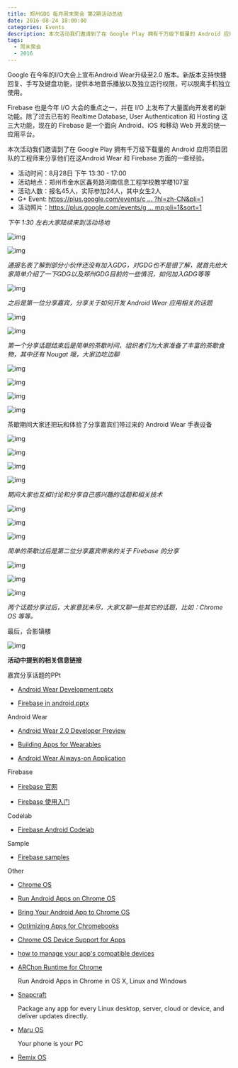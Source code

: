 ```yaml
---
title: 郑州GDG 每月周末聚会 第2期活动总结
date: 2016-08-24 18:00:00
categories: Events
description: 本次活动我们邀请到了在 Google Play 拥有千万级下载量的 Android 应用项目团队的工程师来分享他们在这Android Wear 和 Firebase 方面的一些经验。
tags:
  - 周末聚会
  - 2016
---
```


Google 在今年的I/O大会上宣布Android Wear升级至2.0 版本。新版本支持快捷回复、手写及键盘功能，提供本地音乐播放以及独立运行权限，可以脱离手机独立使用。

Firebase 也是今年 I/O 大会的重点之一，并在 I/O 上发布了大量面向开发者的新功能。除了过去已有的 Realtime Database, User Authentication 和 Hosting 这三大功能，现在的 Firebase 是一个面向 Android、iOS 和移动 Web 开发的统一应用平台。

本次活动我们邀请到了在 Google Play 拥有千万级下载量的 Android 应用项目团队的工程师来分享他们在这Android Wear 和 Firebase 方面的一些经验。

- 活动时间：8月28日 下午 13:30 - 17:00
- 活动地点：郑州市金水区鑫苑路河南信息工程学校教学楼107室
- 活动人数：报名45人，实际参加24人，其中女生2人
- G+ Event: [https://plus.google.com/events/c ... ?hl=zh-CN&pli=1](https://plus.google.com/events/cbgg24prccpabrqhii0dq37233g?hl=zh-CN&pli=1)
- 活动照片：[https://plus.google.com/events/g ... mp;pli=1&sort=1](https://plus.google.com/events/gallery/cbgg24prccpabrqhii0dq37233g?hl=zh-CN&pli=1&sort=1)


*下午 1:30 左右大家陆续来到活动场地*

![img](http://ww3.sinaimg.cn/large/8a41f469gw1f7bxgixsarj21kw11xk4b.jpg)

![img](http://ww3.sinaimg.cn/large/8a41f469gw1f7bxp3ggqqj21kw11xqgn.jpg)


*通报名表了解到部分小伙伴还没有加入GDG，对GDG也不是很了解，就首先给大家简单介绍了一下GDG以及郑州GDG目前的一些情况，如何加入GDG等等*

![img](http://ww2.sinaimg.cn/large/8a41f469gw1f7ctwzlzagj21kw11x4e2.jpg)


*之后是第一位分享嘉宾，分享关于如何开发 Android Wear 应用相关的话题*

![img](http://ww1.sinaimg.cn/large/8a41f469gw1f7bxnr3eggj21kw11xk51.jpg)

![img](http://ww2.sinaimg.cn/large/8a41f469gw1f7bxslee27j21kw11xwha.jpg)


*第一个分享话题结束后是简单的茶歇时间，组织者们为大家准备了丰富的茶歇食物，其中还有 Nougat 哦，大家边吃边聊*

![img](http://ww3.sinaimg.cn/large/8a41f469gw1f7bxl10ql8j20qo0zkwga.jpg)

![img](http://ww4.sinaimg.cn/large/8a41f469gw1f7bxlczq4pj20qo0zkac6.jpg)

![img](http://ww4.sinaimg.cn/large/8a41f469gw1f7bxlkmtcnj20zk0qowic.jpg)

![img](http://ww3.sinaimg.cn/large/8a41f469gw1f7bxltqxctj20qo0zk41g.jpg)

茶歇期间大家还把玩和体验了分享嘉宾们带过来的 Android Wear 手表设备

![img](http://ww3.sinaimg.cn/large/8a41f469gw1f7bxt0nmhqj21kw11xaea.jpg)

![img](http://ww4.sinaimg.cn/large/8a41f469gw1f7bxtus9dkj21kw11x78q.jpg)

![img](http://ww3.sinaimg.cn/large/8a41f469gw1f7bxu82s6ej21kw11xdi6.jpg)

![img](http://ww2.sinaimg.cn/large/8a41f469gw1f7bxunyth4j21kw11xe16.jpg)


*期间大家也互相讨论和分享自己感兴趣的话题和相关技术*

![img](http://ww1.sinaimg.cn/large/8a41f469gw1f7bxvrixyoj21kw11xn22.jpg)

![img](http://ww1.sinaimg.cn/large/8a41f469gw1f7by037a2bj21kw11xk6h.jpg)

![img](http://ww3.sinaimg.cn/large/8a41f469gw1f7bxz1b0rmj21kw11xtbe.jpg)


*简单的茶歇过后是第二位分享嘉宾带来的关于 Firebase 的分享*

![img](http://ww4.sinaimg.cn/large/8a41f469gw1f7bxr95fqbj21kw11xk28.jpg)

![img](http://ww3.sinaimg.cn/large/8a41f469gw1f7bxrp2cvjj21kw11xdp7.jpg)

![img](http://ww3.sinaimg.cn/large/8a41f469gw1f7bxs8wwpkj21kw11xwhp.jpg)


*两个话题分享过后，大家意犹未尽，大家又聊一些其它的话题，比如：Chrome OS 等等。*

最后，合影镇楼

![img](http://ww4.sinaimg.cn/large/8a41f469gw1f7by26o6baj21kw11xanh.jpg)



**活动中提到的相关信息链接**

嘉宾分享话题的PPt

- [Android Wear Development.pptx](https://github.com/GDGZhengzhou/Events/blob/master/WeekendParty/Issue%232/Android%20Wear%20Development.pptx?raw=true)

- [Firebase in android.pptx](https://github.com/GDGZhengzhou/Events/blob/master/WeekendParty/Issue%232/firebase%20in%20android.pptx)



Android Wear

- [Android Wear 2.0 Developer Preview](https://developer.android.com/wear/preview/index.html)

- [Building Apps for Wearables](https://developer.android.com/training/building-wearables.html)

- [Android Wear Always-on Application](http://code-labs.cn/codelabs/always-on/index.html#0)



Firebase

- [Firebase 官网](https://firebase.google.com/)

- [Firebase 使用入门](https://firebase.google.com/docs/)



Codelab

- [Firebase Android Codelab](http://code-labs.cn/codelabs/firebase-android/index.html#0)

Sample

- [Firebase samples](https://firebase.google.com/docs/samples/)

Other

- [Chrome OS](https://www.chromium.org/chromium-os)

- [Run Android Apps on Chrome OS](https://developer.chrome.com/apps/getstarted_arc)

- [Bring Your Android App to Chrome OS](https://www.youtube.com/watch?v=ZLYzX0G0YKQ)

- [Optimizing Apps for Chromebooks](https://developer.android.com/topic/arc/index.html)

- [Chrome OS Device Support for Apps](https://developer.android.com/topic/arc/device-support.html)

- [how to manage your app's compatible devices](https://www.google.com/appserve/mkt/p/oCdu8l3XPeOEyaYspqTmu5W8k_yd6ylY5VcBfRW0J9Onvl1xOPQoUfdsnf65U3bzb0aX8KnYZYi4JZ97pAocZqbiBJ0WTNMKkdG8h34qOZshMpLcuWDL)

- [ARChon Runtime for Chrome](https://archon-runtime.github.io/)


  Run Android Apps in Chrome in OS X, Linux and Windows

- [Snapcraft](http://snapcraft.io/)


  Package any app for every Linux desktop, server, cloud or device, and deliver updates directly.

- [Maru OS](http://maruos.com/)


  Your phone is your PC

- [Remix OS](http://cn.jide.com/remixos)
